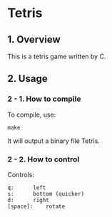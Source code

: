 # Tetris

## 1. Overview

This is a tetris game written by C.

## 2. Usage

### 2 - 1. How to compile
To compile, use:

    make

It will output a binary file Tetris.


### 2 - 2. How to control

Controls:

    q: 		left
    s: 		bottom (quicker)
    d: 		right
    [space]: 	rotate